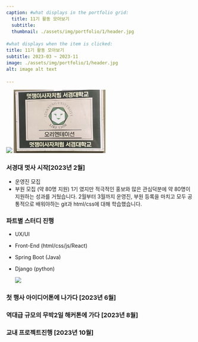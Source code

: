 ```yaml
---
caption: #what displays in the portfolio grid:
  title: 11기 활동 모아보기
  subtitle: 
  thumbnail: ./assets/img/portfolio/1/header.jpg
  
#what displays when the item is clicked:
title: 11기 활동 모아보기
subtitle: 2023-03 ~ 2023-11
image: ./assets/img/portfolio/1/header.jpg
alt: image alt text

---
```

<p aligin='center'>
  <img src="./assets/img/portfolio/1/OT.jpg" width="49%">
  <img src="./assets/img/portfolio/1/OT_img.jpg" width="49%">
</p>

### 서경대 멋사 시작[2023년 2월]
- 운영진 모집
- 부원 모집 (약 80명 지원)
1기 였지만 적극적인 홍보와 많은 관심덕분에 약 80명이 지원하는 성과를 거뒀습니다.
2월부터 3월까지 운영진, 부원 등록을 마치고 모두 공통적으로 배워야하는 git과 html/css에 대해 학습했습니다.

### 파트별 스터디 진행
- UX/UI
- Front-End (html/css/js/React)
- Spring Boot (Java)
- Django (python)


  <img src="./assets/img/portfolio/1/OT.jpg" width="49%">

### 첫 행사 아이디어톤에 나가다 [2023년 6월]

### 역대급 규모의 무박2일 해커톤에 가다 [2023년 8월]

### 교내 프로젝트진행 [2023년 10월]
